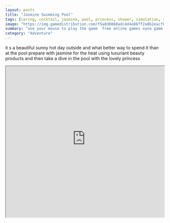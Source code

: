 ```yaml
---
layout: posts
title: "Jasmine Swimming Pool"
tags: [caring, cocktail, jasmine, pool, princess, shower, simulation, summer, sunny, swimming, free, online, games, oyna, game, free, games, play, play, games]
image: "https://img.gamedistribution.com/f5a8d0868adc4d4e86ff2a8b2eacf6a4.jpg"
summary: "use your mouse to play the game  free online games oyna game free games play play games"
category: "Adventure"
---
```


it s a beautiful sunny hot day outside and what better way to spend it than at the pool prepare with jasmine for the heat using luxuriant beauty products and then take a dive in the pool with the lovely princess

<iframe width="100%" height="480px;" src="https://flash.gamedistribution.com?game=f5a8d0868adc4d4e86ff2a8b2eacf6a4"></iframe>